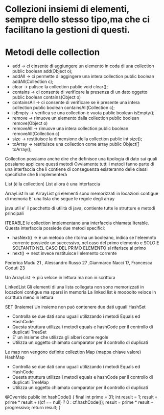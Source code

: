 # Collezioni insiemi di elementi, sempre dello stesso tipo,ma che ci facilitano la gestioni di questi.

# Metodi delle collection
- add -> ci cinsente di aggiungere un elemento in coda di una collection
    public boolean add(Object o); 
- addAll -> ci permette di aggingere una intera collection
    public boolean addAll(Collection c);
- clear -> pulisce la collection
    public void clear();
- contains -> ci consente di verificare la presenza di un dato oggetto
    public boolean contains(Object o)
- containsAll -> ci consente di verificare se è presente una intera collection
    public boolean containsAll(Collection c);
- isEmpty -> verifica se una collection è vuota
    public boolean isEmpty();
- remove -> rimuove un elemento dalla collection
    public boolean remove(Object o)
- removeAll -> rimuove una intera collection
    public boolean removeAll(Collection c)
- size -> restituisce la dimensione della collection
    public int size();
- toArray -> restituisce una collection come array
    public Object[] toArray();

Collection possiamo anche dire che definisce una tipologia di dato sui quali possiamo applicare questi metodi
Ovviamente tutti i metodi fanno parte di una interfaccia che li contiene di conseguenza esisteranno delle classi specifiche che li implementerà

List (è la collection)
List allora è una interfaccia

ArrayList
In un ArrayList gli elementi sono memorizzati in locazioni contigue di memoria
E' una lista che segue le regole degli array

java.util
e' il pacchetto di utilità di java, contiente tutte le strutture e metodi principali

ITERABLE
le collection implementano una interfaccia chiamata Iterable.
Questa interfaccia possiede due metodi specifici:
- hasNext() -> è un metodo che ritorna un booleano, indica se l'eleemnto corrente possiede un successivo, nel caso del primo elemento e SOLO E SOLTANTO NEL CASO DEL PRIMO ELEMENTO si riferisce al primo
- next() -> next invece restituisce l'elemento corrente 


Federica Mudu 21 , Alessandro Russo 27 ,Gianmarco Nacci 17, Francesca Coduti 23

Un ArrayList -> più veloce in lettura ma non in scrittura

LinkedList
Gli elementi di una lista collegata non sono memorizzati in locazioni contigue ma sparsi in memoria
La linked list è moooolto veloce in scrittura meno in lettura


SET (Insieme)
Un insieme non può contenere due dati uguali
HashSet
- Controlla se due dati sono uguali utilizzando i metodi Equals ed HashCode
- Questa struttura utilizza i metodi equals e hashCode per il controllo di duplicati
TreeSet
- E' un insieme che utilizza gli alberi come regole
- Utilizza un oggetto chiamato comparator per il controllo di duplicati


Le map non vengono definite colleztion
Map (mappa chiave valore)
HashMap
- Controlla se due dati sono uguali utilizzando i metodi Equals ed HashCode
- Questa struttura utilizza i metodi equals e hashCode per il controllo di duplicati
TreeMap
- Utilizza un oggetto chiamato comparator per il controllo di duplicati



@Override
public int hashCode() {
    final int prime = 31;
    int result = 1;
    result = prime * result + ((cf == null) ? 0 : cf.hashCode());
    result = prime * result + progressivo;
    return result;
}